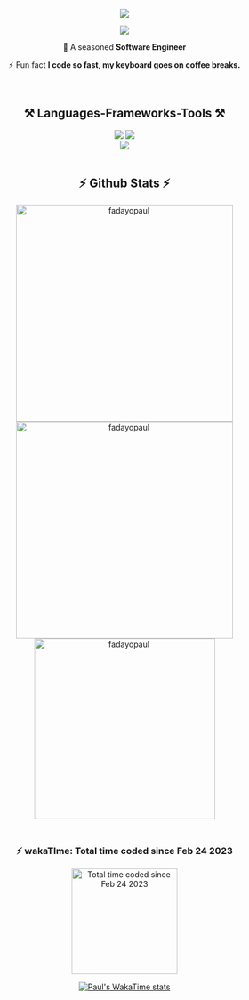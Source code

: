  <!-- Introduction  -->
 
<div align="center"> 

 ![](https://komarev.com/ghpvc/?username=fadayopaul&style=flat-square) 
 
 <img src="https://readme-typing-svg.herokuapp.com/?font=Righteous&size=35&center=true&vCenter=true&width=500&height=70&duration=4000&lines=Hi+There!+👋;+I'm+Paul+Fadayo!;" />
 
 🔭 A seasoned **Software Engineer**
 
 ⚡ Fun fact **I code so fast, my keyboard goes on coffee breaks.**


<!-- Language, Tools, Framework & Library -->
<br>
<div align=center>
 <h2 align="center">⚒️ Languages-Frameworks-Tools ⚒️</h2>
<img src="https://skillicons.dev/icons?i=react,bootstrap,postgres,html,css,vscode,github,tailwind,git,vercel,sass" />
<img src="https://skillicons.dev/icons?i=wordpress,javascript,typescript,firebase,c,nextjs,supabase,prisma,python,netlify" />
 <br>
<img src="https://skillicons.dev/icons?i=ps,illustrator,ae,pr,xd,figma" />
</div>

<br>
<!-- Github Stats  -->
<h2 align="center">⚡ Github Stats ⚡</h2>

<div align=center>
  <img width=390 src="https://github-readme-streak-stats.herokuapp.com/?user=fadayopaul&theme=dark" alt="fadayopaul"/>
  <img width=390 src="https://github-readme-stats.vercel.app/api?username=fadayopaul&show_icons=true&theme=react&rank_icon=github&locale=en" alt="fadayopaul" />
  <br>
  <img width=325 align="center" src="https://github-readme-stats.vercel.app/api/top-langs/?username=fadayopaul&hide=HTML&langs_count=8&hide_progress=true&theme=react&border_radius=10&size_weight=0.5&count_weight=0.5&exclude_repo=github-readme-stats" alt="fadayopaul" /> 
</div>

<br>
<!-- Github Stats  -->
<h2> 
<h3 align="center">⚡ wakaTIme: Total time coded since Feb 24 2023 </h3>
</h2>

<div align=center>
   <a  href="https://wakatime.com/@d7fff28d-e87e-49dc-9891-63487d096a8c">
   <img width=190 src="https://wakatime.com/badge/user/d7fff28d-e87e-49dc-9891-63487d096a8c.svg" alt="Total time coded since Feb 24 2023" />
  </a>
  <br>
<div>
  
  [![Paul's WakaTime stats](https://github-readme-stats.vercel.app/api/wakatime?username=fadayopaul&hide_progress=true&theme=react)](https://github.com/anuraghazra/github-readme-stats)

</div>
</div>

</div>
